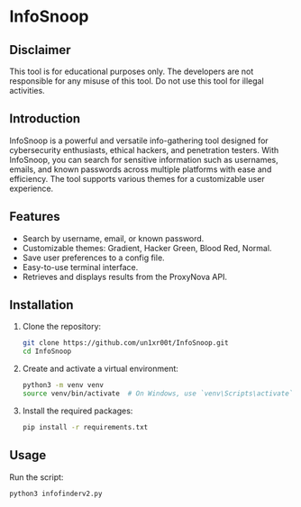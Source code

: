 # InfoSnoop

## Disclaimer

This tool is for educational purposes only. The developers are not responsible for any misuse of this tool. Do not use this tool for illegal activities.

## Introduction

InfoSnoop is a powerful and versatile info-gathering tool designed for cybersecurity enthusiasts, ethical hackers, and penetration testers. With InfoSnoop, you can search for sensitive information such as usernames, emails, and known passwords across multiple platforms with ease and efficiency. The tool supports various themes for a customizable user experience.

## Features

- Search by username, email, or known password.
- Customizable themes: Gradient, Hacker Green, Blood Red, Normal.
- Save user preferences to a config file.
- Easy-to-use terminal interface.
- Retrieves and displays results from the ProxyNova API.

## Installation

1. Clone the repository:

    ```sh
    git clone https://github.com/un1xr00t/InfoSnoop.git
    cd InfoSnoop
    ```

2. Create and activate a virtual environment:

    ```sh
    python3 -m venv venv
    source venv/bin/activate  # On Windows, use `venv\Scripts\activate`
    ```

3. Install the required packages:

    ```sh
    pip install -r requirements.txt
    ```

## Usage

Run the script:

```sh
python3 infofinderv2.py
